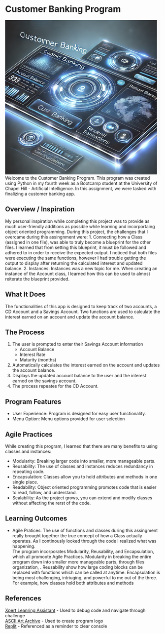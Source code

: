 # Customer Banking Program
<img src="bankingLogo.png" width="600" height="500">
Welcome to the Customer Banking Program. This program was created using Python in my fourth week as a Bootcamp student at the University of Chapel Hill - Artificial Intelligence. In this assignment, we were tasked with finalizing a customer banking app. 

## Overview / Inspiration
My personal inspiration while completing this project was to provide as much user-friendly additions as possible while learning and incorportaing object oriented programming. During this project, the challenges that I overcame during this assingnment were:
    1. Connecting how a Class (assigned in one file), was able to truly become a blueprint for the other files. I learned that from setting this blueprint, it must be followed and adhered to in order to receive the expected output. 
    I noticed that both files were executing the same functions, however I had trouble getting the output to display after returning the calculated interest and updated balance. 
    2. Instances: Instances was a new topic for me. When creating an instance of the Account class, I learned how this can be used to almost reiterate the blueprint provided. 
## What It Does
The functionalities of this app is designed to keep track of two accounts, a CD Account and a Savings Account. Two functions are used to calculate the interest earned on an account and update the account balance. 
## The Process
1. The user is prompted to enter their Savings Account information
    * Account Balance
    * Interest Rate
    * Maturity (months)
2. Automatically calculates the interest earned on the account and updates the account balance.
3. Displays the updated account balance to the user and the interest earned on the savings account. 
4. The process repeates for the CD Account. 
## Program Features
* User Experience: Program is designed for easy user functionality. 
* Menu Option: Menu options provided for user selection

## Agile Practices
While creating this program, I learned that there are many benefits to using classes and instances:
* Modularity: Breaking larger code into smaller, more manageable parts.
* Reusability: The use of classes and instances reduces redundancy in repeating code.
* Encapsulation: Classes allow you to hold attributes and methods in one single place.
* Readability: Object oriented programming promotes code that is easier to read, follow, and understand. 
* Scalability: As the project grows, you can extend and modify classes without affecting the rerst of the code.
## Learning Outcomes
* Agile Pratices: The use of functions and classes during this assingment really brought together the true concept of how a Class actually operates. As I continously looked through the code I realized what was happening.     
The program incorporates Modularity, Reusability, and Encapsulation, which all promoote Agile Practices. Modularity in breaking the entire program down into smaller more manageable parts, through files organization, . Reusability show how large coding blocks can be replaced with functions which can be called at anytime. Encapsulation is being most challenging, intriuging, and powerful to me out of the three. For example, how classes hold both attributes and methods 
## References
[Xpert Leanring Assistant](https://bootcampspot.instructure.com/courses/6028/external_tools/313) - Used to debug code and navigate through challenge    
[ASCII Art Archive](https://www.asciiart.eu/) - Used to create program logo    
[Replit](https://ask.replit.com/t/clear-console-in-python/65265) - Referenced as a reminder to clear console
